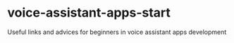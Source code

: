 # voice-assistant-apps-start
Useful links and advices for beginners in voice assistant apps development

